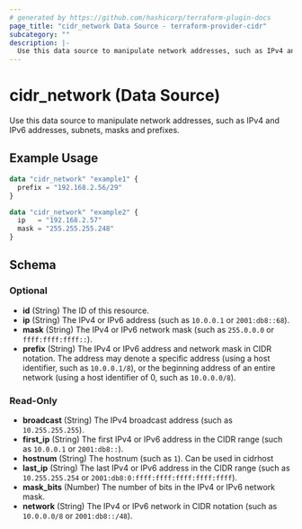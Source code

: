 ```yaml
---
# generated by https://github.com/hashicorp/terraform-plugin-docs
page_title: "cidr_network Data Source - terraform-provider-cidr"
subcategory: ""
description: |-
  Use this data source to manipulate network addresses, such as IPv4 and IPv6 addresses, subnets, masks and prefixes.
---
```


# cidr_network (Data Source)

Use this data source to manipulate network addresses, such as IPv4 and IPv6 addresses, subnets, masks and prefixes.

## Example Usage

```terraform
data "cidr_network" "example1" {
  prefix = "192.168.2.56/29"
}

data "cidr_network" "example2" {
  ip   = "192.168.2.57"
  mask = "255.255.255.248"
}
```

<!-- schema generated by tfplugindocs -->
## Schema

### Optional

- **id** (String) The ID of this resource.
- **ip** (String) The IPv4 or IPv6 address (such as `10.0.0.1` or `2001:db8::68`).
- **mask** (String) The IPv4 or IPv6 network mask (such as `255.0.0.0` or `ffff:ffff:ffff::`).
- **prefix** (String) The IPv4 or IPv6 address and network mask in CIDR notation. The address may denote a specific address (using a host identifier, such as `10.0.0.1/8`), or the beginning address of an entire network (using a host identifier of 0, such as `10.0.0.0/8`).

### Read-Only

- **broadcast** (String) The IPv4 broadcast address (such as `10.255.255.255`).
- **first_ip** (String) The first IPv4 or IPv6 address in the CIDR range (such as `10.0.0.1` or `2001:db8::`).
- **hostnum** (String) The hostnum (such as `1`).  Can be used in cidrhost
- **last_ip** (String) The last IPv4 or IPv6 address in the CIDR range (such as `10.255.255.254` or `2001:db8:0:ffff:ffff:ffff:ffff:ffff`).
- **mask_bits** (Number) The number of bits in the IPv4 or IPv6 network mask.
- **network** (String) The IPv4 or IPv6 network in CIDR notation (such as `10.0.0.0/8` or `2001:db8::/48`).


